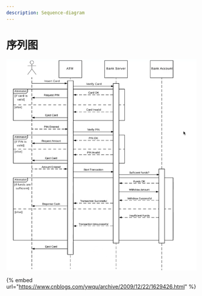 ```yaml
---
description: Sequence-diagram
---
```


# 序列图

![](<../.gitbook/assets/image (4).png>)

{% embed url="https://www.cnblogs.com/ywqu/archive/2009/12/22/1629426.html" %}
